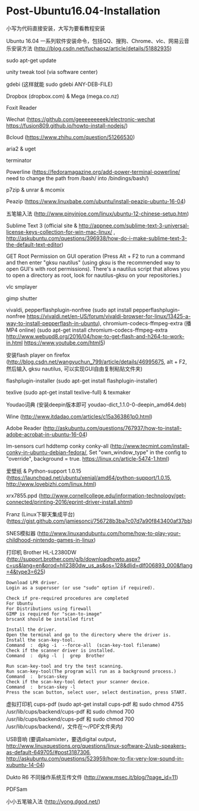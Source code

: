 # Post-Ubuntu16.04-Installation

小写为代码直接安装，大写为要看教程安装

Ubuntu 16.04 一系列软件安装命令，包括QQ、搜狗、Chrome、vlc、网易云音乐安装方法 (http://blog.csdn.net/fuchaosz/article/details/51882935)

sudo apt-get update

unity tweak tool (via software center)

gdebi (这样就能 sudo gdebi ANY-DEB-FILE)

Dropbox (dropbox.com) & Mega (mega.co.nz)

Foxit Reader

Wechat (https://github.com/geeeeeeeeek/electronic-wechat https://fusion809.github.io/howto-install-nodejs/)

Bcloud (https://www.zhihu.com/question/51266530)

aria2 & uget

terminator

Powerline (https://fedoramagazine.org/add-power-terminal-powerline/ need to change the path from /bash/ into /bindings/bash/)

p7zip & unrar & mcomix

Peazip (https://www.linuxbabe.com/ubuntu/install-peazip-ubuntu-16-04)

五笔输入法 (http://www.pinyinjoe.com/linux/ubuntu-12-chinese-setup.htm)

Sublime Text 3 (official site & http://appnee.com/sublime-text-3-universal-license-keys-collection-for-win-mac-linux/ , http://askubuntu.com/questions/396938/how-do-i-make-sublime-text-3-the-default-text-editor)

GET Root Permission on GUI operation (Press Alt + F2 to run a command and then enter "gksu nautilus" (using gksu is the recommended way to open GUI's with root permissions). There's a nautilus script that allows you to open a directory as root, look for nautilus-gksu on your repositories.)

vlc smplayer

gimp shutter

vivaldi, pepperflashplugin-nonfree (sudo apt install pepperflashplugin-nonfree https://vivaldi.net/en-US/forum/vivaldi-browser-for-linux/13425-a-way-to-install-pepperflash-in-ubuntu), chromium-codecs-ffmpeg-extra (播MP4 online) (sudo apt-get install chromium-codecs-ffmpeg-extra http://www.webupd8.org/2016/04/how-to-get-flash-and-h264-to-work-in.html https://www.youtube.com/html5)

安装flash player on firefox (http://blog.csdn.net/wangyuchun_799/article/details/46995675, alt + F2, 然后输入 gksu nautilus, 可以实现GUI自由复制粘贴文件夹)

flashplugin-installer (sudo apt-get install flashplugin-installer)

texlive (sudo apt-get install texlive-full) & texmaker

Youdao词典 (安装deepin版本即可 youdao-dict_1.1.0-0-deepin_amd64.deb)

Wine (http://www.itdadao.com/articles/c15a363861p0.html)

Adobe Reader (http://askubuntu.com/questions/767937/how-to-install-adobe-acrobat-in-ubuntu-16-04)

lm-sensors curl hddtemp conky conky-all (http://www.tecmint.com/install-conky-in-ubuntu-debian-fedora/, Set "own_window_type" in the config to "override", background = true. https://linux.cn/article-5474-1.html)

爱壁纸 & Python-support 1.0.15 (https://launchpad.net/ubuntu/xenial/amd64/python-support/1.0.15, http://www.lovebizhi.com/linux.html)

xrx7855.ppd (http://www.cornellcollege.edu/information-technology/get-connected/printing-2016/eprint-driver-install.shtml)

Franz (Linux下聊天集成平台) (https://gist.github.com/jamiesoncj/756728b3ba7c07d7a90f843400af37bb)

SNES模拟器 (http://www.linuxandubuntu.com/home/how-to-play-your-childhood-nintendo-games-in-linux)

打印机 Brother HL-L2380DW (http://support.brother.com/g/b/downloadhowto.aspx?c=us&lang=en&prod=hll2380dw_us_as&os=128&dlid=dlf006893_000&flang=4&type3=625)

    Download LPR driver.
    Login as a superuser (or use "sudo" option if required).
    
    Check if pre-required procedures are completed
    For Ubuntu
    For Distributions using firewall
    GIMP is required for "scan-to-image"
    brscanX should be installed first
    
    Install the driver.
    Open the terminal and go to the directory where the driver is. 
    Install the scan-key-tool.
    Command  :  dpkg -i  --force-all  (scan-key-tool filename)
    Check if the scanner driver is installed.
    Command  :  dpkg -l  |  grep  Brother
    
    Run scan-key-tool and try the test scanning.
    Run scan-key-tool(The program will run as a background process.)  
    Command  :  brscan-skey 
    Check if the scan-key-tool detect your scanner device.
    Command  :  brscan-skey -l
    Press the scan button, select user, select destination, press START.
    

虚拟打印机 cups-pdf (sudo apt-get install cups-pdf 和 sudo chmod 4755 /usr/lib/cups/backend/cups-pdf 和 sudo chmod 700 /usr/lib/cups/backend/cups-pdf 和 sudo chmod 700 /usr/lib/cups/backend/，文件在～/PDF文件夹内)

USB音响 (要调alsamixter，要选digital output，http://www.linuxquestions.org/questions/linux-software-2/usb-speakers-as-default-649705/#post3187306, http://askubuntu.com/questions/523959/how-to-fix-very-low-sound-in-xubuntu-14-04)

Dukto R6 不同操作系统互传文件 (http://www.msec.it/blog/?page_id=11)

PDFSam

小小五笔输入法 (http://yong.dgod.net/)

